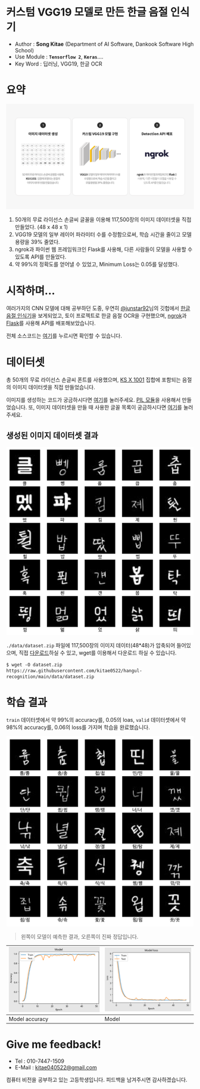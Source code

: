 # 커스텀 VGG19 모델로 만든 한글 음절 인식기

- Author :  **Song Kitae**  (Department of AI Software, Dankook Software High School)
- Use Module :  **`Tensorflow 2`**,  **`Keras`**....
- Key Word : 딥러닝, VGG19, 한글 OCR

# 요약

![intro](./docs/intro.png)

1. 50개의 무료 라이선스 손글씨 글꼴을 이용해 117,500장의 이미지 데이터셋을 직접 만들었다. (48 x 48 x 1)
2. VGG19 모델의 일부 레이어 파라미터 수를 수정함으로써, 학습 시간을 줄이고 모델 용량을 39% 줄였다.
3. ngrok과 파이썬 웹 프레임워크인 Flask를 사용해, 다른 사람들이 모델을 사용할 수 있도록 API를 만들었다.
4. 약 99%의 정확도를 얻어낼 수 있었고, Minimum Loss는 0.05를 달성했다.

# 시작하며...

여러가지의 CNN 모델에 대해 공부하던 도중, 우연히 [@junstar92](https://github.com/junstar92)님의 깃헙에서 [한글 음절 인식기](https://github.com/junstar92/hangul-syllable-recognition)을 보게되었고, 토이 프로젝트로 한글 음절 OCR을 구현했으며, [ngrok](https://ngrok.com/)과 [Flask](https://flask.palletsprojects.com/)를 사용해 API를 배포해보았습니다.

전체 소스코드는 [여기](./hangul_recognition.ipynb)를 누르시면 확인할 수 있습니다.

# 데이터셋

총 50개의 무료 라이선스 손글씨 폰트를 사용했으며, [KS X 1001](https://en.wikipedia.org/wiki/KS_X_1001) 집합에 포함되는 음절의 이미지 데이터셋을 직접 만들었습니다.

이미지를 생성하는 코드가 궁금하시다면 [여기](./hangul_img_generator.py)를 눌러주세요. [PIL 모듈](https://pillow.readthedocs.io/en/stable/)을 사용해서 만들었습니다. 또, 이미지 데이터셋을 만들 때 사용한 글꼴 목록이 궁금하시다면 [여기](./font/README.md)를 눌러주세요.

## 생성된 이미지 데이터셋 결과

<center>

![결과물](./docs/dataset_result.png)

</center>

`./data/dataset.zip` 파일에 117,500장의 이미지 데이터(48*48)가 압축되어 들어있으며, 직접 [다운로드](https://raw.githubusercontent.com/kitae0522/hangul-recognition/main/data/dataset.zip)하실 수 있고, wget를 이용해서 다운로드 하실 수 있습니다.

```shell
$ wget -O dataset.zip https://raw.githubusercontent.com/kitae0522/hangul-recognition/main/data/dataset.zip
```

# 학습 결과

`train` 데이터셋에서 약 99%의 accuracy를, 0.05의 loas, `valid` 데이터셋에서 약 98%의 accuracy를, 0.06의 loss를 가지며 학습을 완료했습니다.

<center>

![학습 결과](./docs/model_result.png)

</center>

> 왼쪽이 모델이 예측한 결과, 오른쪽이 진짜 정답입니다.

| <img src="./docs/model_fit_result_acc.png" width="480px"> | <img src="./docs/model_fit_result_loss.png" width="480px">
| - | - | 
| Model accuracy | Model 

# Give me feedback!
- Tel : 010-7447-1509
- E-Mail : kitae040522@gmail.com

컴퓨터 비전을 공부하고 있는 고등학생입니다. 피드백을 남겨주시면 감사하겠습니다.